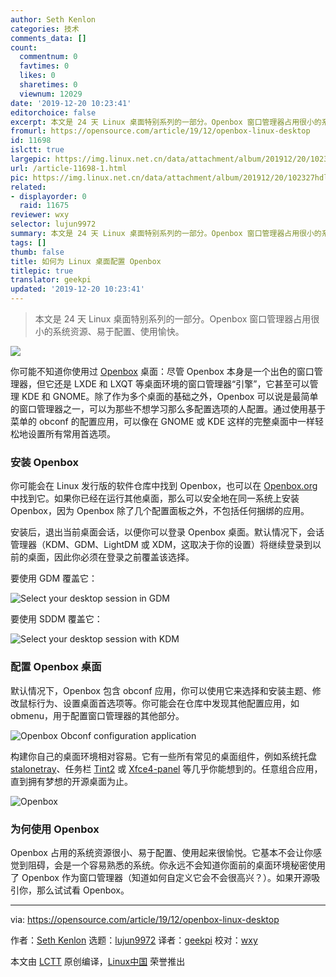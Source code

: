 ```yaml
---
author: Seth Kenlon
categories: 技术
comments_data: []
count:
  commentnum: 0
  favtimes: 0
  likes: 0
  sharetimes: 0
  viewnum: 12029
date: '2019-12-20 10:23:41'
editorchoice: false
excerpt: 本文是 24 天 Linux 桌面特别系列的一部分。Openbox 窗口管理器占用很小的系统资源、易于配置、使用愉快。
fromurl: https://opensource.com/article/19/12/openbox-linux-desktop
id: 11698
islctt: true
largepic: https://img.linux.net.cn/data/attachment/album/201912/20/102327hdl3gcychsc53y3m.jpg
url: /article-11698-1.html
pic: https://img.linux.net.cn/data/attachment/album/201912/20/102327hdl3gcychsc53y3m.jpg.thumb.jpg
related:
- displayorder: 0
  raid: 11675
reviewer: wxy
selector: lujun9972
summary: 本文是 24 天 Linux 桌面特别系列的一部分。Openbox 窗口管理器占用很小的系统资源、易于配置、使用愉快。
tags: []
thumb: false
title: 如何为 Linux 桌面配置 Openbox
titlepic: true
translator: geekpi
updated: '2019-12-20 10:23:41'
---
```



> 
> 本文是 24 天 Linux 桌面特别系列的一部分。Openbox 窗口管理器占用很小的系统资源、易于配置、使用愉快。
> 
> 
> 


![](/data/attachment/album/201912/20/102327hdl3gcychsc53y3m.jpg)


你可能不知道你使用过 [Openbox](http://openbox.org) 桌面：尽管 Openbox 本身是一个出色的窗口管理器，但它还是 LXDE 和 LXQT 等桌面环境的窗口管理器“引擎”，它甚至可以管理 KDE 和 GNOME。除了作为多个桌面的基础之外，Openbox 可以说是最简单的窗口管理器之一，可以为那些不想学习那么多配置选项的人配置。通过使用基于菜单的 obconf 的配置应用，可以像在 GNOME 或 KDE 这样的完整桌面中一样轻松地设置所有常用首选项。


### 安装 Openbox


你可能会在 Linux 发行版的软件仓库中找到 Openbox，也可以在 [Openbox.org](http://openbox.org/wiki/Openbox:Download) 中找到它。如果你已经在运行其他桌面，那么可以安全地在同一系统上安装 Openbox，因为 Openbox 除了几个配置面板之外，不包括任何捆绑的应用。


安装后，退出当前桌面会话，以便你可以登录 Openbox 桌面。默认情况下，会话管理器（KDM、GDM、LightDM 或 XDM，这取决于你的设置）将继续登录到以前的桌面，因此你必须在登录之前覆盖该选择。


要使用 GDM 覆盖它：


![Select your desktop session in GDM](/data/attachment/album/201912/20/102343or9aa60asgpsipsi.jpg "Select your desktop session in GDM")


要使用 SDDM 覆盖它：


![Select your desktop session with KDM](/data/attachment/album/201912/20/102344dj2xb7rrrmmjjrb2.jpg "Select your desktop session with KDM")


### 配置 Openbox 桌面


默认情况下，Openbox 包含 obconf 应用，你可以使用它来选择和安装主题、修改鼠标行为、设置桌面首选项等。你可能会在仓库中发现其他配置应用，如 obmenu，用于配置窗口管理器的其他部分。


![Openbox Obconf configuration application](/data/attachment/album/201912/20/102345v60rknt55uuwwbuw.jpg "Openbox Obconf configuration application")


构建你自己的桌面环境相对容易。它有一些所有常见的桌面组件，例如系统托盘 [stalonetray](https://sourceforge.net/projects/stalonetray/)、任务栏 [Tint2](https://opensource.com/article/19/1/productivity-tool-tint2) 或 [Xfce4-panel](http://xfce.org) 等几乎你能想到的。任意组合应用，直到拥有梦想的开源桌面为止。


![Openbox](/data/attachment/album/201912/20/102346hlt000e6wmwmkwfi.jpg "Openbox")


### 为何使用 Openbox


Openbox 占用的系统资源很小、易于配置、使用起来很愉悦。它基本不会让你感觉到阻碍，会是一个容易熟悉的系统。你永远不会知道你面前的桌面环境秘密使用了 Openbox 作为窗口管理器（知道如何自定义它会不会很高兴？）。如果开源吸引你，那么试试看 Openbox。




---


via: <https://opensource.com/article/19/12/openbox-linux-desktop>


作者：[Seth Kenlon](https://opensource.com/users/seth) 选题：[lujun9972](https://github.com/lujun9972) 译者：[geekpi](https://github.com/geekpi) 校对：[wxy](https://github.com/wxy)


本文由 [LCTT](https://github.com/LCTT/TranslateProject) 原创编译，[Linux中国](https://linux.cn/) 荣誉推出